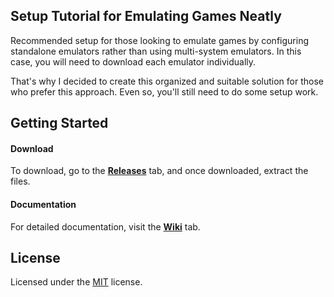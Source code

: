 ## Setup Tutorial for Emulating Games Neatly

Recommended setup for those looking to emulate games by configuring standalone emulators rather than using multi-system emulators. In this case, you will need to download each emulator individually.

That's why I decided to create this organized and suitable solution for those who prefer this approach. Even so, you'll still need to do some setup work.

## Getting Started

#### Download

To download, go to the [**Releases**](https://github.com/lpndev/emu-starter/releases) tab, and once downloaded, extract the files.

#### Documentation

For detailed documentation, visit the [**Wiki**](https://github.com/lpndev/emu-starter/wiki) tab.

## License

Licensed under the [MIT](https://github.com/lpndev/emu-starter/blob/main/LICENSE) license.
